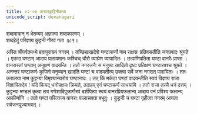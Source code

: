 ```yaml
---
title: ०२-०४ करालकुट्टिनीकथा
unicode_script: devanagari
---
```

शब्दमात्रान् न भेतव्यम् अज्ञात्वा शब्दकारणम् ।  
शब्दहेतुं परिज्ञाय कुट्टनी गौरवं गता ॥८९॥

अस्ति श्रीपर्वतमध्ये ब्रह्मपुराख्यं नगरम् । तच्छिखरप्रदेशे घण्टाकर्णो नाम राक्षसः प्रतिवसतीति जनप्रवादः श्रूयते । एकदा घण्टाम् आदाय पलायमानः कश्चिच् चौरो व्याघ्रेण व्यापादितः । तत्पाणिपतिता घण्टा वानरैः प्राप्ता । वानरास्तां घण्टाम् अनुक्षणं वादयन्ति । ततो नगरजनैः स मनुष्यः खादितो दृष्टः प्रतिक्षणं घण्टारवश्च श्रूयते । अनन्तरं घण्टाकर्णः कुपितो मनुष्यान् खादति घण्टां च वादयतीत्य् उक्त्वा सर्वे जना नगरात् पलायिताः । ततः करालया नाम कुट्टन्या विमृश्यानवरोयं घण्टानादः । तत् किं मर्कटा घण्टां वादयन्तीति स्वयं विज्ञाय राजा विज्ञापितःदेव ! यदि कियद् धनोपक्षयः क्रियते, तदाहम् एनं घण्टाकर्णं साधयामि । ततो राजा तस्यै धनं दत्तम् । कुट्टन्या मण्डलं कृत्वा तत्र गणेशादिपूजागौरवं दर्शयित्वा स्वयं वानरप्रियफलान्य् आदाय वनं प्रविश्य फलान्य् आकीर्णानि । ततो घण्टां परित्यज्य वानराः फलासक्ता बभूवुः । कुट्टनी च घण्टां गृहीत्वा नगरम् आगता सर्वजनपूज्याभवत् । 

